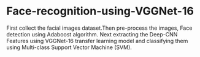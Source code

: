 # Face-recognition-using-VGGNet-16
First collect the facial images dataset.Then pre-process the images, Face detection using Adaboost algorithm.
Next extracting the Deep-CNN Features using VGGNet-16 transfer learning model and classifying them using Multi-class Support Vector Machine (SVM).
